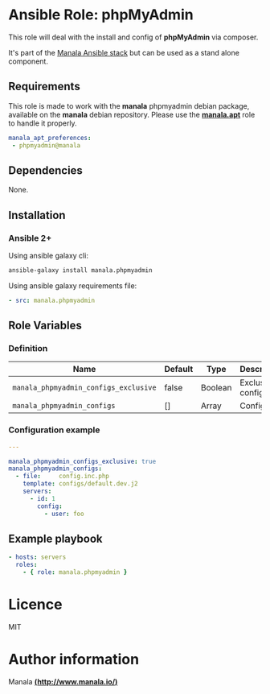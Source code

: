 # Ansible Role: phpMyAdmin

This role will deal with the install and config of __phpMyAdmin__ via composer.

It's part of the [Manala Ansible stack](http://www.manala.io) but can be used as a stand alone component.

## Requirements

This role is made to work with the __manala__ phpmyadmin debian package, available on the __manala__ debian repository. Please use the [**manala.apt**](https://galaxy.ansible.com/manala/apt/) role to handle it properly.

```yaml
manala_apt_preferences:
 - phpmyadmin@manala
```

## Dependencies

None.

## Installation

### Ansible 2+

Using ansible galaxy cli:

```bash
ansible-galaxy install manala.phpmyadmin
```

Using ansible galaxy requirements file:

```yaml
- src: manala.phpmyadmin
```

## Role Variables

### Definition

|Name|Default|Type|Description|
|----|-------|----|-----------|
`manala_phpmyadmin_configs_exclusive`|false|Boolean|Exclusive configs
`manala_phpmyadmin_configs`|[]|Array|Configs

### Configuration example

```yaml
---

manala_phpmyadmin_configs_exclusive: true
manala_phpmyadmin_configs:
  - file:     config.inc.php
    template: configs/default.dev.j2
    servers:
      - id: 1
        config:
          - user: foo
```

## Example playbook

```yaml
- hosts: servers
  roles:
    - { role: manala.phpmyadmin }
```

# Licence

MIT

# Author information

Manala [**(http://www.manala.io/)**](http://www.manala.io)
